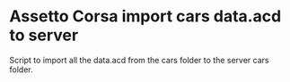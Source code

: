 # Assetto Corsa import cars data.acd to server
Script to import all the data.acd from the cars folder to the server cars folder.
